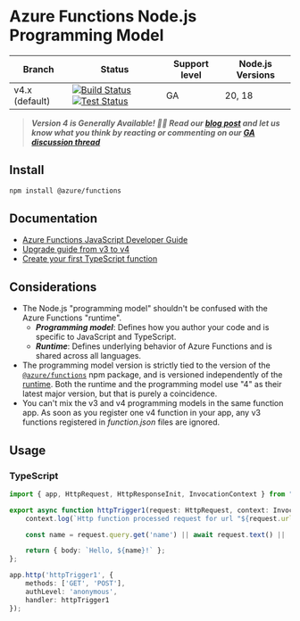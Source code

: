 # Azure Functions Node.js Programming Model

|Branch|Status|Support level|Node.js Versions|
|---|---|---|---|
|v4.x (default)|[![Build Status](https://img.shields.io/azure-devops/build/azfunc/Azure%2520Functions/145/v4.x)](https://azfunc.visualstudio.com/Azure%20Functions/_build/latest?definitionId=145&branchName=v4.x) [![Test Status](https://img.shields.io/azure-devops/tests/azfunc/Azure%2520Functions/146/v4.x?compact_message)](https://azfunc.visualstudio.com/Azure%20Functions/_build/latest?definitionId=146&branchName=v4.x)|GA|20, 18|

> _**Version 4 is Generally Available! 🎉✨ Read our [blog post](https://aka.ms/AzFuncNodeV4) and let us know what you think by reacting or commenting on our [GA discussion thread](https://aka.ms/AzFuncNodeV4Discussion)**_

## Install

```bash
npm install @azure/functions
```

## Documentation

- [Azure Functions JavaScript Developer Guide](https://learn.microsoft.com/azure/azure-functions/functions-reference-node?pivots=nodejs-model-v4)
- [Upgrade guide from v3 to v4](https://learn.microsoft.com/azure/azure-functions/functions-node-upgrade-v4)
- [Create your first TypeScript function](https://docs.microsoft.com/azure/azure-functions/create-first-function-vs-code-typescript?pivots=nodejs-model-v4)

## Considerations

- The Node.js "programming model" shouldn't be confused with the Azure Functions "runtime".
  - _**Programming model**_: Defines how you author your code and is specific to JavaScript and TypeScript.
  - _**Runtime**_: Defines underlying behavior of Azure Functions and is shared across all languages.
- The programming model version is strictly tied to the version of the [`@azure/functions`](https://www.npmjs.com/package/@azure/functions) npm package, and is versioned independently of the [runtime](https://learn.microsoft.com/azure/azure-functions/functions-versions?pivots=programming-language-javascript). Both the runtime and the programming model use "4" as their latest major version, but that is purely a coincidence.
- You can't mix the v3 and v4 programming models in the same function app. As soon as you register one v4 function in your app, any v3 functions registered in _function.json_ files are ignored.

## Usage

### TypeScript

```typescript
import { app, HttpRequest, HttpResponseInit, InvocationContext } from "@azure/functions";

export async function httpTrigger1(request: HttpRequest, context: InvocationContext): Promise<HttpResponseInit> {
    context.log(`Http function processed request for url "${request.url}"`);

    const name = request.query.get('name') || await request.text() || 'world';

    return { body: `Hello, ${name}!` };
};

app.http('httpTrigger1', {
    methods: ['GET', 'POST'],
    authLevel: 'anonymous',
    handler: httpTrigger1
});
```
